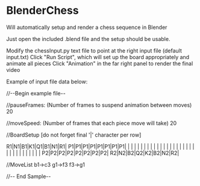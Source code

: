 BlenderChess
============

Will automatically setup and render a chess sequence in Blender

Just open the included .blend file and the setup should be usable.

Modify the chessInput.py text file to point at the right input file (default input.txt)
Click "Run Script", which will set up the board appropriately and animate all pieces
Click "Animation" in the far right panel to render the final video



Example of input file data below:

//--Begin example file--

//pauseFrames: (Number of frames to suspend animation between moves)
20

//moveSpeed:  (Number of frames that each piece move will take)
20



//BoardSetup [do not forget final '|' character per row]

R1|N1|B1|K1|Q1|B1|N1|R1|
P1|P1|P1|P1|P1|P1|P1|P1|
  |  |  |  |  |  |  |  |
  |  |  |  |  |  |  |  |
  |  |  |  |  |  |  |  |
  |  |  |  |  |  |  |  |
P2|P2|P2|P2|P2|P2|P2|P2|
R2|N2|B2|Q2|K2|B2|N2|R2|


//MoveList
b1->c3
g1->f3
f3->g1

//-- End Sample--
